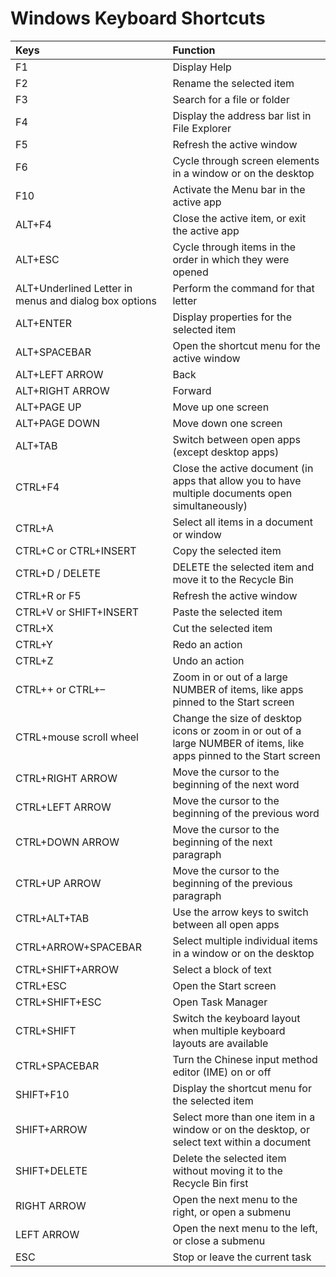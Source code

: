 # Windows Keyboard Shortcuts



|Keys|Function|
| :--- | :--- |
|F1|Display Help|
|F2|Rename the selected item|
|F3|Search for a file or folder|
|F4|Display the address bar list in File Explorer|
|F5|Refresh the active window|
|F6|Cycle through screen elements in a window or on the desktop|
|F10|Activate the Menu bar in the active app|
|ALT+F4|Close the active item, or exit the active app|
|ALT+ESC|Cycle through items in the order in which they were opened|
|ALT+Underlined Letter in menus and dialog box options|Perform the command for that letter|
|ALT+ENTER|Display properties for the selected item|
|ALT+SPACEBAR|Open the shortcut menu for the active window|
|ALT+LEFT ARROW|Back|
|ALT+RIGHT ARROW|Forward|
|ALT+PAGE UP|Move up one screen|
|ALT+PAGE DOWN|Move down one screen|
|ALT+TAB|Switch between open apps (except desktop apps)|
|CTRL+F4|Close the active document (in apps that allow you to have multiple documents open simultaneously)|
|CTRL+A|Select all items in a document or window|
|CTRL+C or CTRL+INSERT|Copy the selected item|
|CTRL+D / DELETE|DELETE the selected item and move it to the Recycle Bin|
|CTRL+R or F5|Refresh the active window|
|CTRL+V or SHIFT+INSERT|Paste the selected item|
|CTRL+X|Cut the selected item|
|CTRL+Y|Redo an action|
|CTRL+Z|Undo an action|
|CTRL++ or CTRL+–|Zoom in or out of a large NUMBER of items, like apps pinned to the Start screen|
|CTRL+mouse scroll wheel|Change the size of desktop icons or zoom in or out of a large NUMBER of items, like apps pinned to the Start screen|
|CTRL+RIGHT ARROW|Move the cursor to the beginning of the next word|
|CTRL+LEFT ARROW|Move the cursor to the beginning of the previous word|
|CTRL+DOWN ARROW|Move the cursor to the beginning of the next paragraph|
|CTRL+UP ARROW|Move the cursor to the beginning of the previous paragraph|
|CTRL+ALT+TAB|Use the arrow keys to switch between all open apps|
|CTRL+ARROW+SPACEBAR|Select multiple individual items in a window or on the desktop|
|CTRL+SHIFT+ARROW|Select a block of text|
|CTRL+ESC|Open the Start screen|
|CTRL+SHIFT+ESC|Open Task Manager|
|CTRL+SHIFT|Switch the keyboard layout when multiple keyboard layouts are available|
|CTRL+SPACEBAR|Turn the Chinese input method editor (IME) on or off|
|SHIFT+F10|Display the shortcut menu for the selected item|
|SHIFT+ARROW|Select more than one item in a window or on the desktop, or select text within a document|
|SHIFT+DELETE|Delete the selected item without moving it to the Recycle Bin first|
|RIGHT ARROW|Open the next menu to the right, or open a submenu|
|LEFT ARROW|Open the next menu to the left, or close a submenu|
|ESC|Stop or leave the current task|
